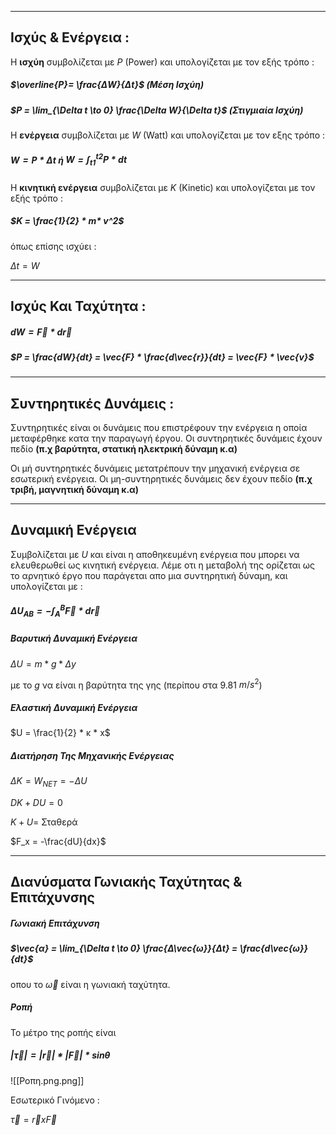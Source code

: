 ____
## **Ισχύς & Ενέργεια :**

Η **ισχύη** συμβολίζεται με $P$ (Power) και υπολογίζεται με τον εξής τρόπο :

##### $\overline{P}= \frac{ΔW}{Δt}$ (Μέση Ισχύη)

##### $P = \lim_{\Delta t \to 0} \frac{\Delta W}{\Delta t}$ (Στιγμιαία Ισχύη)


Η **ενέργεια** συμβολίζεται με $W$ (Watt) και υπολογίζεται με τον εξης τρόπο :

##### $W = P * Δt$ ή $W = \int_{t1}^{t2} P * dt$

Η **κινητική ενέργεια** συμβολίζεται με $K$ (Kinetic) και υπολογίζεται με τον εξής τρόπο :

##### $K = \frac{1}{2} * m* v^2$

όπως επίσης ισχύει :

$Δt = W$

---
## **Ισχύς Και Ταχύτητα :**

##### $dW = \vec{F} * d\vec{r}$

##### $P = \frac{dW}{dt} = \vec{F} * \frac{d\vec{r}}{dt} = \vec{F} * \vec{v}$

---
## **Συντηρητικές Δυνάμεις :**

Συντηρητικές είναι οι δυνάμεις που επιστρέφουν την ενέργεια η οποία μεταφέρθηκε κατα την παραγωγή έργου. Οι συντηρητικές δυνάμεις έχουν πεδίο **(π.χ βαρύτητα, στατική ηλεκτρική δύναμη κ.α)**

Οι μή συντηρητικές δυνάμεις μετατρέπουν την μηχανική ενέργεια σε εσωτερική ενέργεια. Οι μη-συντηρητικές δυνάμεις δεν έχουν πεδίο **(π.χ τριβή, μαγνητική δύναμη κ.α)**

---

## **Δυναμική Ενέργεια**

Συμβολίζεται με $U$ και είναι η αποθηκευμένη ενέργεια που μπορει να ελευθερωθεί ως κινητική ενέργεια. Λέμε οτι η μεταβολή της ορίζεται ως το αρνητικό έργο που παράγεται απο μια συντηρητική δύναμη, και υπολογίζεται με :

##### $ΔU_{AB} = -\int_{A}^{B} \vec{F} * d\vec{r}$


##### **Βαρυτική Δυναμική Ενέργεια**

$ΔU = m * g * Δy$ 

με το $g$ να είναι η βαρύτητα της γης (περίπου στα 9.81 $m/s^2$)


##### **Ελαστική Δυναμική Ενέργεια**

$U = \frac{1}{2} * κ * x$


##### **Διατήρηση Της Μηχανικής Ενέργειας**

$ΔK = W_{NET} = -ΔU$

$DK + DU = 0$

$K + U =$ Σταθερά

$F_x = -\frac{dU}{dx}$

---

## **Διανύσματα Γωνιακής Ταχύτητας & Επιτάχυνσης**

##### **Γωνιακή Επιτάχυνση**

##### $\vec{α} = \lim_{\Delta t \to 0} \frac{Δ\vec{ω}}{Δt} = \frac{d\vec{ω}}{dt}$

οπου το $\vec{ω}$ είναι η γωνιακή ταχύτητα.


##### **Ροπή**

Το μέτρο της ροπής είναι 
##### $|\vec{τ}| = |\vec{r}| * |\vec{F}| * sinθ$

![[Ροπη.png.png]]

Εσωτερικό Γινόμενο :

$\vec{τ} = \vec{r} x \vec{F}$